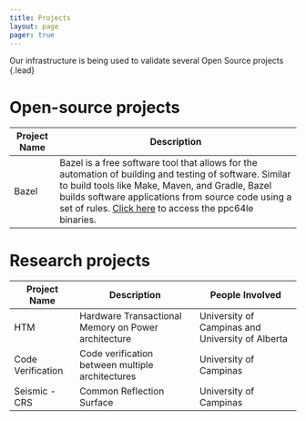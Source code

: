 ```yaml
---
title: Projects  
layout: page 
pager: true
---
```



Our infrastructure is being used to validate several Open Source projects
{.lead}

# Open-source projects

|Project Name| Description|
|---|---|
| Bazel | Bazel is a free software tool that allows for the automation of building and testing of software. Similar to build tools like Make, Maven, and Gradle, Bazel builds software applications from source code using a set of rules. [Click here](https://oplab9.parqtec.unicamp.br/pub/ppc64el/bazel) to access the ppc64le binaries.

<!---  *********** OLD PROJECTS ***********
| Glibc | The GNU C Library is used as the C library in the GNU system and in GNU/Linux systems, as well as many other systems that use Linux as the kernel. 
| GDB   | The GNU Project debugger, allows you to see what is going on `inside' another program while it executes -- or what another program was doing at the moment it crashed.
| Go    | Go is an open source programming language that makes it easy to build simple, reliable, and efficient software.
| LLVM  | The LLVM Project is a collection of modular and reusable compiler and toolchain technologies. 
| Open CASCADE | A 3D modeling kernel that consists of reusable C++ object libraries that are available as Open Source.
| Computing on Linear Algebra | Blast library
| Openjdk | an open-source implementation of the Java Platform, Standard Edition, and related projects
Plus several individual users who are using Power for academic research (HTM) or for testing/developing code (tightvnc, qemu, JNA, etc.)
-->

# Research projects

|Project Name|Description|People Involved|
|---|---|---|
|HTM|Hardware Transactional Memory on Power architecture|University of Campinas and University of Alberta|
|Code Verification|Code verification between multiple architectures|University of Campinas|
|Seismic - CRS| Common Reflection Surface|University of Campinas|
